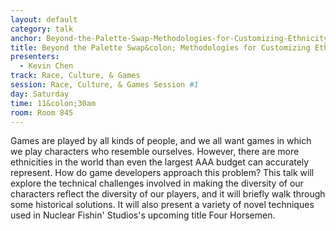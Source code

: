 ```yaml
---
layout: default
category: talk
anchor: Beyond-the-Palette-Swap-Methodologies-for-Customizing-Ethnicity
title: Beyond the Palette Swap&colon; Methodologies for Customizing Ethnicity
presenters:
  - Kevin Chen
track: Race, Culture, & Games
session: Race, Culture, & Games Session #1
day: Saturday
time: 11&colon;30am
room: Room 845
---
```

Games are played by all kinds of people, and we all want games in which we play characters who resemble ourselves. However, there are more ethnicities in the world than even the largest AAA budget can accurately represent. How do game developers approach this problem? This talk will explore the technical challenges involved in making the diversity of our characters reflect the diversity of our players, and it will briefly walk through some historical solutions. It will also present a variety of novel techniques used in Nuclear Fishin' Studios's upcoming title Four Horsemen.
